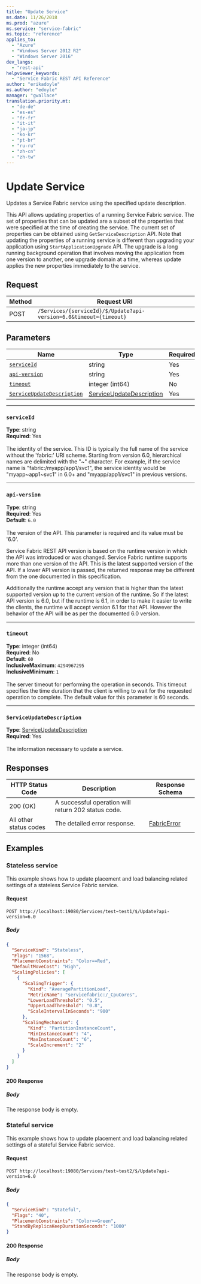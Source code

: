 ```yaml
---
title: "Update Service"
ms.date: 11/26/2018
ms.prod: "azure"
ms.service: "service-fabric"
ms.topic: "reference"
applies_to: 
  - "Azure"
  - "Windows Server 2012 R2"
  - "Windows Server 2016"
dev_langs: 
  - "rest-api"
helpviewer_keywords: 
  - "Service Fabric REST API Reference"
author: "erikadoyle"
ms.author: "edoyle"
manager: "gwallace"
translation.priority.mt: 
  - "de-de"
  - "es-es"
  - "fr-fr"
  - "it-it"
  - "ja-jp"
  - "ko-kr"
  - "pt-br"
  - "ru-ru"
  - "zh-cn"
  - "zh-tw"
---
```

# Update Service
Updates a Service Fabric service using the specified update description.

This API allows updating properties of a running Service Fabric service. The set of properties that can be updated are a subset of the properties that were specified at the time of creating the service. The current set of properties can be obtained using `GetServiceDescription` API. Note that updating the properties of a running service is different than upgrading your application using `StartApplicationUpgrade` API. The upgrade is a long running background operation that involves moving the application from one version to another, one upgrade domain at a time, whereas update applies the new properties immediately to the service.

## Request
| Method | Request URI |
| ------ | ----------- |
| POST | `/Services/{serviceId}/$/Update?api-version=6.0&timeout={timeout}` |


## Parameters
| Name | Type | Required | Location |
| --- | --- | --- | --- |
| [`serviceId`](#serviceid) | string | Yes | Path |
| [`api-version`](#api-version) | string | Yes | Query |
| [`timeout`](#timeout) | integer (int64) | No | Query |
| [`ServiceUpdateDescription`](#serviceupdatedescription) | [ServiceUpdateDescription](sfclient-v64-model-serviceupdatedescription.md) | Yes | Body |

____
### `serviceId`
__Type__: string <br/>
__Required__: Yes<br/>
<br/>
The identity of the service. This ID is typically the full name of the service without the 'fabric:' URI scheme.
Starting from version 6.0, hierarchical names are delimited with the "~" character.
For example, if the service name is "fabric:/myapp/app1/svc1", the service identity would be "myapp~app1~svc1" in 6.0+ and "myapp/app1/svc1" in previous versions.


____
### `api-version`
__Type__: string <br/>
__Required__: Yes<br/>
__Default__: `6.0` <br/>
<br/>
The version of the API. This parameter is required and its value must be '6.0'.

Service Fabric REST API version is based on the runtime version in which the API was introduced or was changed. Service Fabric runtime supports more than one version of the API. This is the latest supported version of the API. If a lower API version is passed, the returned response may be different from the one documented in this specification.

Additionally the runtime accept any version that is higher than the latest supported version up to the current version of the runtime. So if the latest API version is 6.0, but if the runtime is 6.1, in order to make it easier to write the clients, the runtime will accept version 6.1 for that API. However the behavior of the API will be as per the documented 6.0 version.


____
### `timeout`
__Type__: integer (int64) <br/>
__Required__: No<br/>
__Default__: `60` <br/>
__InclusiveMaximum__: `4294967295` <br/>
__InclusiveMinimum__: `1` <br/>
<br/>
The server timeout for performing the operation in seconds. This timeout specifies the time duration that the client is willing to wait for the requested operation to complete. The default value for this parameter is 60 seconds.

____
### `ServiceUpdateDescription`
__Type__: [ServiceUpdateDescription](sfclient-v64-model-serviceupdatedescription.md) <br/>
__Required__: Yes<br/>
<br/>
The information necessary to update a service.

## Responses

| HTTP Status Code | Description | Response Schema |
| --- | --- | --- |
| 200 (OK) | A successful operation will return 202 status code.<br/> |  |
| All other status codes | The detailed error response.<br/> | [FabricError](sfclient-v64-model-fabricerror.md) |

## Examples

### Stateless service

This example shows how to update placement and load balancing related settings of a stateless Service Fabric service.

#### Request
```
POST http://localhost:19080/Services/test~test1/$/Update?api-version=6.0
```

##### Body
```json
{
  "ServiceKind": "Stateless",
  "Flags": "1568",
  "PlacementConstraints": "Color==Red",
  "DefaultMoveCost": "High",
  "ScalingPolicies": [
    {
      "ScalingTrigger": {
        "Kind": "AveragePartitionLoad",
        "MetricName": "servicefabric:/_CpuCores",
        "LowerLoadThreshold": "0.5",
        "UpperLoadThreshold": "0.8",
        "ScaleIntervalInSeconds": "900"
      },
      "ScalingMechanism": {
        "Kind": "PartitionInstanceCount",
        "MinInstanceCount": "4",
        "MaxInstanceCount": "6",
        "ScaleIncrement": "2"
      }
    }
  ]
}
```

#### 200 Response
##### Body
The response body is empty.
### Stateful service

This example shows how to update placement and load balancing related settings of a stateful Service Fabric service.

#### Request
```
POST http://localhost:19080/Services/test~test2/$/Update?api-version=6.0
```

##### Body
```json
{
  "ServiceKind": "Stateful",
  "Flags": "40",
  "PlacementConstraints": "Color==Green",
  "StandByReplicaKeepDurationSeconds": "1000"
}
```

#### 200 Response
##### Body
The response body is empty.